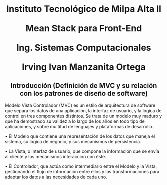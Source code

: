 <center><h1>Instituto Tecnológico de Milpa Alta ll
  
  
Mean Stack para Front-End

Ing. Sistemas Computacionales

Irving Ivan Manzanita Ortega</h1></center>

<center><h2>Introducción (Definición de MVC y su relación con los patrones de diseño de software)</h2></center>

Modelo Vista Controlador (MVC) es un estilo de arquitectura de software que separa los datos de una aplicación, la interfaz de usuario, y la lógica de control en tres componentes distintos.
Se trata de un modelo muy maduro y que ha demostrado su validez a lo largo de los años en todo tipo de aplicaciones, y sobre multitud de lenguajes y plataformas de desarrollo.

•	El Modelo que contiene una representación de los datos que maneja el sistema, su lógica de negocio, y sus mecanismos de persistencia.

•	La Vista, o interfaz de usuario, que compone la información que se envía al cliente y los mecanismos interacción con éste.

•	El Controlador, que actúa como intermediario entre el Modelo y la Vista, gestionando el flujo de información entre ellos y las transformaciones para adaptar los datos a las necesidades de cada uno.





